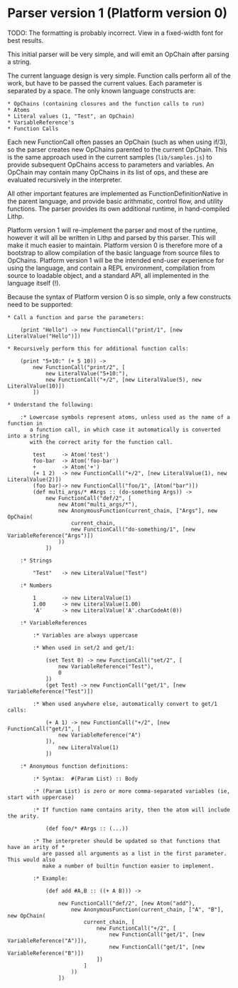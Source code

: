 Parser version 1 (Platform version 0)
=====================================

TODO: The formatting is probably incorrect. View in a fixed-width font for best
      results.

This initial parser will be very simple, and will emit an OpChain after parsing
a string.

The current language design is very simple. Function calls perform all of the
work, but have to be passed the current values. Each parameter is separated by
a space. The only known language constructs are:

	* OpChains (containing closures and the function calls to run)
	* Atoms
	* Literal values (1, "Test", an OpChain)
	* VariableReference's
	* Function Calls

Each new FunctionCall often passes an OpChain (such as when using if/3), so the
parser creates new OpChains parented to the current OpChain. This is the same
approach used in the current samples (`lib/samples.js`) to provide subsequent
OpChains access to parameters and variables. An OpChain may contain many
OpChains in its list of ops, and these are evaluated recursively in the
interpreter.

All other important features are implemented as FunctionDefinitionNative in
the parent language, and provide basic arithmatic, control flow, and utility
functions. The parser provides its own additional runtime, in hand-compiled
Lithp.

Platform version 1 will re-implement the parser and most of the runtime, however it
will all be written in Lithp and parsed by this parser. This will make it much
easier to maintain. Platform version 0 is therefore more of a bootstrap to allow
compilation of the basic language from source files to OpChains.
Platform version 1 will be the intended end-user experience for using the language,
and contain a REPL environment, compilation from source to loadable object, and
a standard API, all implemented in the language itself (!).

Because the syntax of Platform version 0 is so simple, only a few constructs need
to be supported:

	* Call a function and parse the parameters:

		(print "Hello") -> new FunctionCall("print/1", [new LiteralValue("Hello")])
	
	* Recursively perform this for additional function calls:

		(print "5+10:" (+ 5 10)) ->
			new FunctionCall("print/2", [
				new LiteralValue("5+10:"),
				new FunctionCall("+/2", [new LiteralValue(5), new LiteralValue(10)])
			])
	
	* Understand the following:

		:* Lowercase symbols represent atoms, unless used as the name of a function in
		   a function call, in which case it automatically is converted into a string
		   with the correct arity for the function call.

			test     -> Atom('test')
			foo-bar  -> Atom('foo-bar')
			+        -> Atom('+')
			(+ 1 2)  -> new FunctionCall("+/2", [new LiteralValue(1), new LiteralValue(2)])
			(foo bar)-> new FunctionCall("foo/1", [Atom("bar")])
			(def multi_args/* #Args :: (do-something Args)) ->
				new FunctionCall("def/2", [
					new Atom("multi_args/*"),
					new AnonymousFunction(current_chain, ["Args"], new OpChain(
						current_chain,
						new FunctionCall("do-something/1", [new VariableReference("Args")])
					))
				])

		:* Strings
		
			"Test"   -> new LiteralValue("Test")

		:* Numbers

			1        -> new LiteralValue(1)
			1.00     -> new LiteralValue(1.00)
			'A'      -> new LiteralValue('A'.charCodeAt(0))

		:* VariableReferences
		
			:* Variables are always uppercase

			:* When used in set/2 and get/1:

				(set Test 0) -> new FunctionCall("set/2", [
					new VariableReference("Test"),
					0
				])
				(get Test) -> new FunctionCall("get/1", [new VariableReference("Test")])

			:* When used anywhere else, automatically convert to get/1 calls:
			
				(+ A 1) -> new FunctionCall("+/2", [new FunctionCall("get/1", [
					new VariableReference("A")
				]),
					new LiteralValue(1)
				])

		:* Anonymous function definitions:

			:* Syntax:  #(Param List) :: Body

			:* (Param List) is zero or more comma-separated variables (ie, start with uppercase)

			:* If function name contains arity, then the atom will include the arity.

				(def foo/* #Args :: (...))

			:* The interpreter should be updated so that functions that have an arity of *
			   are passed all arguments as a list in the first parameter. This would also
			   make a number of builtin function easier to implement.

			:* Example:

				(def add #A,B :: ((+ A B))) ->

					new FunctionCall("def/2", [new Atom("add"),
						new AnonymousFunction(current_chain, ["A", "B"], new OpChain(
							current_chain, [
								new FunctionCall("+/2", [
									new FunctionCall("get/1", [new VariableReference("A")]),
									new FunctionCall("get/1", [new VariableReference("B")])
								])
							]
						))
					])
